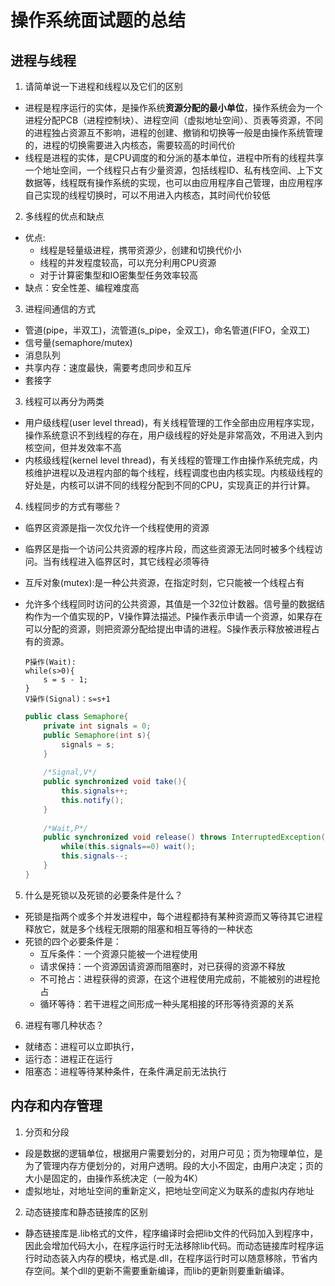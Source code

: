 # 操作系统面试题的总结

## 进程与线程

1. 请简单说一下进程和线程以及它们的区别
- 进程是程序运行的实体，是操作系统**资源分配的最小单位**，操作系统会为一个进程分配PCB（进程控制块）、进程空间（虚拟地址空间）、页表等资源，不同的进程独占资源互不影响，进程的创建、撤销和切换等一般是由操作系统管理的，进程的切换需要进入内核态，需要较高的时间代价
- 线程是进程的实体，是CPU调度的和分派的基本单位，进程中所有的线程共享一个地址空间，一个线程只占有少量资源，包括线程ID、私有栈空间、上下文数据等，线程既有操作系统的实现，也可以由应用程序自己管理，由应用程序自己实现的线程切换时，可以不用进入内核态，其时间代价较低

2. 多线程的优点和缺点
- 优点:
	- 线程是轻量级进程，携带资源少，创建和切换代价小
	- 线程的并发程度较高，可以充分利用CPU资源
	- 对于计算密集型和IO密集型任务效率较高
- 缺点：安全性差、编程难度高
   
3. 进程间通信的方式
- 管道(pipe，半双工)，流管道(s_pipe，全双工)，命名管道(FIFO，全双工)
- 信号量(semaphore/mutex)
- 消息队列
- 共享内存：速度最快，需要考虑同步和互斥
- 套接字

3. 线程可以再分为两类
- 用户级线程(user level thread)，有关线程管理的工作全部由应用程序实现，操作系统意识不到线程的存在，用户级线程的好处是非常高效，不用进入到内核空间，但并发效率不高
- 内核级线程(kernel level thread)，有关线程的管理工作由操作系统完成，内核维护进程以及进程内部的每个线程，线程调度也由内核实现。内核级线程的好处是，内核可以讲不同的线程分配到不同的CPU，实现真正的并行计算。

4. 线程同步的方式有哪些？
- 临界区资源是指一次仅允许一个线程使用的资源
- 临界区是指一个访问公共资源的程序片段，而这些资源无法同时被多个线程访问。当有线程进入临界区时，其它线程必须等待
- 互斥对象(mutex):是一种公共资源，在指定时刻，它只能被一个线程占有
- 允许多个线程同时访问的公共资源，其值是一个32位计数器。信号量的数据结构作为一个值实现的P，V操作算法描述。P操作表示申请一个资源，如果存在可以分配的资源，则把资源分配给提出申请的进程。S操作表示释放被进程占有的资源。
	```
	P操作(Wait):
	while(s>0){
		s = s - 1;
	}
	V操作(Signal)：s=s+1
	```
	
	```java
	public class Semaphore{
		private int signals = 0;
		public Semaphore(int s){
			signals = s;
		}
		
		/*Signal,V*/
		public synchronized void take(){
			this.signals++;
			this.notify();
		}
		
		/*Wait,P*/
		public synchronized void release() throws InterruptedException(){
			while(this.signals==0) wait();
			this.signals--;
		}
	}
	```
	
	
	
5. 什么是死锁以及死锁的必要条件是什么？
- 死锁是指两个或多个并发进程中，每个进程都持有某种资源而又等待其它进程释放它，就是多个线程无限期的阻塞和相互等待的一种状态
- 死锁的四个必要条件是：
	- 互斥条件：一个资源只能被一个进程使用
	- 请求保持：一个资源因请资源而阻塞时，对已获得的资源不释放
	- 不可抢占：进程获得的资源，在这个进程使用完成前，不能被别的进程抢占
	- 循环等待：若干进程之间形成一种头尾相接的环形等待资源的关系

6. 进程有哪几种状态？
- 就绪态：进程可以立即执行，
- 运行态：进程正在运行
- 阻塞态：进程等待某种条件，在条件满足前无法执行

## 内存和内存管理

1. 分页和分段
- 段是数据的逻辑单位，根据用户需要划分的，对用户可见；页为物理单位，是为了管理内存方便划分的，对用户透明。段的大小不固定，由用户决定；页的大小是固定的，由操作系统决定（一般为4K）
- 虚拟地址，对地址空间的重新定义，把地址空间定义为联系的虚拟内存地址

2. 动态链接库和静态链接库的区别
- 静态链接库是.lib格式的文件，程序编译时会把lib文件的代码加入到程序中，因此会增加代码大小，在程序运行时无法移除lib代码。而动态链接库时程序运行时动态装入内存的模块，格式是.dll，在程序运行时可以随意移除，节省内存空间。某个dll的更新不需要重新编译，而lib的更新则要重新编译。






   
   


